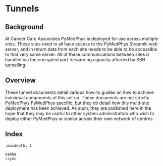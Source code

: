 # Tunnels

## Background

At Cancer Care Associates PyMedPhys is deployed for use across multiple sites.
These sites need to all have access to the PyMedPhys Streamlit web server, and
in return data from each site needs to be able to be accessible to that very
same server. All of these communications between sites is handled via the
encrypted port forwarding capacity afforded by SSH tunnelling.

## Overview

These tunnel documents detail various how-to guides on how to achieve
individual components of this set up. These documents are not strictly
PyMedPhys PyMedPhys specific, but they do detail how this multi-site deployment
has been achieved. As such, they are published here in the hope that they may
be useful to other system administrators who wish to deploy either PyMedPhys or
similar across their own network of centres.

## Index

```{toctree}
:maxdepth: 1

samba
rsync
```
